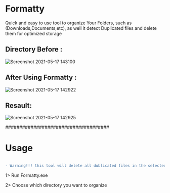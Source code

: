 # Formatty
Quick and easy to use tool to organize Your Folders, such as (Downloads,Documents,etc), as well it detect Duplicated files and delete them for optimized storage 

## Directory Before : 

![Screenshot 2021-05-17 143100](https://user-images.githubusercontent.com/45932502/118481844-9b747500-b71c-11eb-81cb-13848626171f.png)

## After Using Formatty :

![Screenshot 2021-05-17 142922](https://user-images.githubusercontent.com/45932502/118481870-a8916400-b71c-11eb-9e88-8b596fc5feaf.png)

## Resault: 

![Screenshot 2021-05-17 142925](https://user-images.githubusercontent.com/45932502/118481882-adeeae80-b71c-11eb-9735-08d5f1ed743a.png)

#####################################



# Usage 
```diff

- Warning!!! this tool will delete all dublicated files in the selected Directory to optimize storage 
```

1> Run Formatty.exe 



2> Choose which directory you want to organize 




